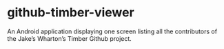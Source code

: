 # github-timber-viewer
An Android application displaying one screen listing all the contributors of the Jake’s Wharton’s Timber Github project.
